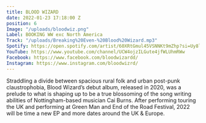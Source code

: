 ```yaml
---
title: BLOOD WIZARD
date: 2022-01-23 17:18:00 Z
position: 6
Image: "/uploads/bloodwiz.png"
Label: BOOKING WW exc North America
Track: "/uploads/Breaking%20Even-%20Blood%20Wizard.mp3"
Spotify: https://open.spotify.com/artist/60XRtGmul45VSNNKt9mZhp?si=Uy8lpKvJRe6oePbvGsfC2A
YouTube: https://www.youtube.com/channel/UCW4ojzILGute4jfWLUhmRWw
Facebook: https://www.facebook.com/bloodwizardd/
Instagram: https://www.instagram.com/bloodwizrd/
---
```


Straddling a divide between spacious rural folk and urban post-punk claustrophobia, Blood Wizard’s debut album, released in 2020, was a prelude to what is shaping up to be a true blossoming of the song writing abilities of Nottingham-based musician Cai Burns. After performing touring the UK and performing at Green Man and End of the Road Festival, 2022 will be time a new EP and more dates around the UK & Europe.
